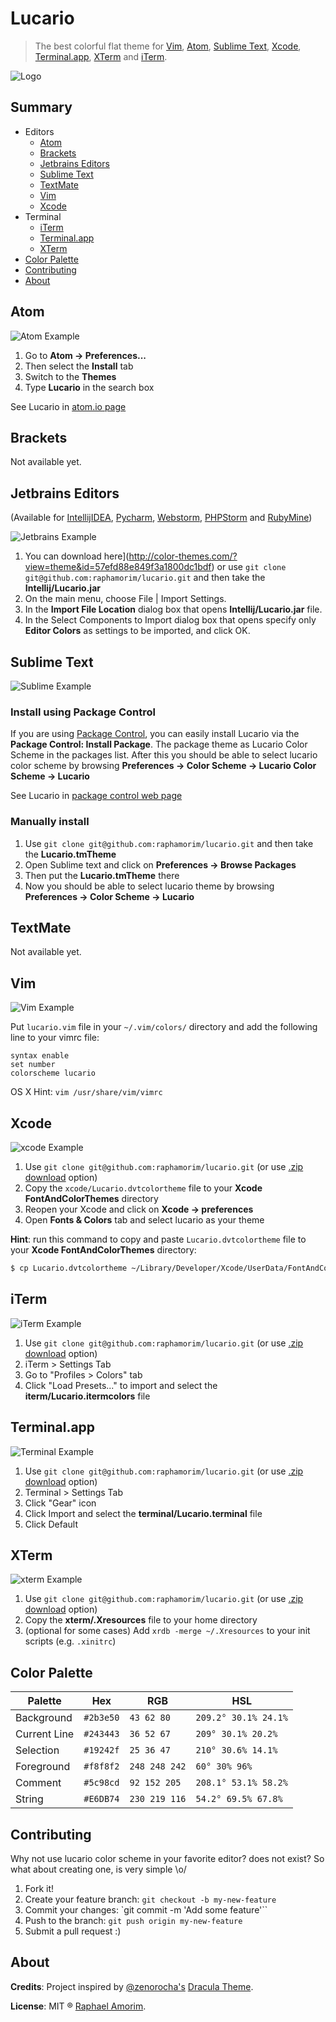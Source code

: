 # Lucario
> The best colorful flat theme for [Vim](http://www.vim.org/), [Atom](https://atom.io/), [Sublime Text](http://www.sublimetext.com/3), [Xcode](https://developer.apple.com/xcode/), [Terminal.app](http://en.wikipedia.org/wiki/Terminal_%28OS_X%29), [XTerm](https://en.wikipedia.org/wiki/Xterm) and [iTerm](http://www.iterm2.com/).

![Logo](https://raw.githubusercontent.com/raphamorim/lucario/master/images/lucario.png)

## Summary
* Editors
  * [Atom](#atom)
  * [Brackets](#brackets)
  * [Jetbrains Editors](#jetbrains-editors)
  * [Sublime Text](#sublime-text)
  * [TextMate](#textmate)
  * [Vim](#vim)
  * [Xcode](#xcode)
* Terminal
  * [iTerm](#iterm)
  * [Terminal.app](#terminalapp)
  * [XTerm](#xterm)
* [Color Palette](#color-palette)
* [Contributing](#contributing)
* [About](#about)


## Atom
![Atom Example](https://raw.githubusercontent.com/raphamorim/lucario/master/images/atom.png)

1.	Go to **Atom -> Preferences...**
2.	Then select the **Install** tab
3.	Switch to the **Themes**
4.	Type **Lucario** in the search box

See Lucario in [atom.io page](https://atom.io/themes/lucario)

## Brackets

Not available yet.

## Jetbrains Editors

(Available for [IntellijIDEA](https://www.jetbrains.com/idea/), [Pycharm](https://www.jetbrains.com/pycharm/), [Webstorm](https://www.jetbrains.com/webstorm/), [PHPStorm](https://www.jetbrains.com/phpstorm/) and [RubyMine](https://www.jetbrains.com/ruby/))

![Jetbrains Example](https://raw.githubusercontent.com/raphamorim/lucario/master/images/jetbrains.png)

1.  You can download here](http://color-themes.com/?view=theme&id=57efd88e849f3a1800dc1bdf) or use `git clone git@github.com:raphamorim/lucario.git` and then take the **Intellij/Lucario.jar**
2.  On the main menu, choose File | Import Settings.
3.  In the **Import File Location** dialog box that opens **Intellij/Lucario.jar** file.
4.  In the Select Components to Import dialog box that opens specify only **Editor Colors** as settings to be imported, and click OK.

## Sublime Text
![Sublime Example](https://raw.githubusercontent.com/raphamorim/lucario/master/images/sublime_text.png)

### Install using Package Control

If you are using [Package Control](https://sublime.wbond.net/), you can easily
install Lucario via the **Package Control: Install Package**. The package theme as
Lucario Color Scheme in the packages list. After this you should be able to select lucario color scheme
by browsing **Preferences -> Color Scheme -> Lucario Color Scheme -> Lucario**

See Lucario in [package control web page](https://sublime.wbond.net/packages/Lucario%20Color%20Scheme)

### Manually install

1.    Use `git clone git@github.com:raphamorim/lucario.git` and then take the **Lucario.tmTheme**
2.	Open Sublime text and click on **Preferences -> Browse Packages**
3.	Then put the **Lucario.tmTheme** there
4.	Now you should be able to select lucario theme by browsing **Preferences -> Color Scheme -> Lucario**

## TextMate

Not available yet.

## Vim
![Vim Example](https://raw.githubusercontent.com/raphamorim/lucario/master/images/vim.png)

Put `lucario.vim` file in your `~/.vim/colors/` directory and add the following line to your vimrc file:

    syntax enable
    set number
    colorscheme lucario


OS X Hint: `vim /usr/share/vim/vimrc`

## Xcode
![xcode Example](https://raw.githubusercontent.com/raphamorim/lucario/master/images/xcode.png)

1.  Use `git clone git@github.com:raphamorim/lucario.git` (or use [.zip download][zip] option)
2.  Copy the `xcode/Lucario.dvtcolortheme` file to your **Xcode FontAndColorThemes** directory
3. Reopen your Xcode and click on **Xcode -> preferences**
4. Open **Fonts & Colors** tab and select lucario as your theme

**Hint**: run this command to copy and paste `Lucario.dvtcolortheme` file to your **Xcode FontAndColorThemes** directory:

```sh
$ cp Lucario.dvtcolortheme ~/Library/Developer/Xcode/UserData/FontAndColorThemes/
```

## iTerm
![iTerm Example](https://raw.githubusercontent.com/raphamorim/lucario/master/images/iterm.png)

1.  Use `git clone git@github.com:raphamorim/lucario.git` (or use [.zip download][zip] option)
2.  iTerm > Settings Tab
3.  Go to "Profiles > Colors" tab
4.  Click "Load Presets..." to import and select the **iterm/Lucario.itermcolors** file

## Terminal.app
![Terminal Example](https://raw.githubusercontent.com/raphamorim/lucario/master/images/terminal.png)

1.  Use `git clone git@github.com:raphamorim/lucario.git` (or use [.zip download][zip] option)
2.  Terminal > Settings Tab
3.  Click "Gear" icon
4.  Click Import and select the **terminal/Lucario.terminal** file
5.  Click Default

[zip]: https://github.com/raphamorim/lucario/archive/master.zip

## XTerm
![xterm Example](https://raw.githubusercontent.com/raphamorim/lucario/master/images/xterm.png)

1.  Use `git clone git@github.com:raphamorim/lucario.git` (or use [.zip download][zip] option)
2.  Copy the **xterm/.Xresources** file to your home directory
3.  (optional for some cases) Add `xrdb -merge ~/.Xresources` to your init scripts (e.g. `.xinitrc`)

## Color Palette

Palette      | Hex       | RGB           | HSL
---          | ---       | ---           | ---
Background   | `#2b3e50` | `43 62 80`    | `209.2° 30.1% 24.1%`
Current Line | `#243443` | `36 52 67`    | `209° 30.1% 20.2%`
Selection    | `#19242f` | `25 36 47`    | `210° 30.6% 14.1%`
Foreground   | `#f8f8f2` | `248 248 242` | `60° 30% 96%`
Comment      | `#5c98cd` | `92 152 205`  | `208.1° 53.1% 58.2%`
String       | `#E6DB74` | `230 219 116` | `54.2° 69.5% 67.8%`

## Contributing

Why not use lucario color scheme in your favorite editor? does not exist?
So what about creating one, is very simple \o/

1.  Fork it!
2.  Create your feature branch: `git checkout -b my-new-feature`
3.  Commit your changes: `git commit -m 'Add some feature'``
4.  Push to the branch: `git push origin my-new-feature`
5.  Submit a pull request :)

## About

**Credits**: Project inspired by [@zenorocha's](https://twitter.com/zenorocha) [Dracula Theme](https://github.com/zenorocha/dracula-theme).

**License**: MIT ® [Raphael Amorim](https://github.com/raphamorim).
